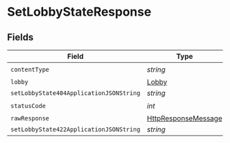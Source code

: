 # SetLobbyStateResponse


## Fields

| Field                                                                                                                | Type                                                                                                                 | Required                                                                                                             | Description                                                                                                          |
| -------------------------------------------------------------------------------------------------------------------- | -------------------------------------------------------------------------------------------------------------------- | -------------------------------------------------------------------------------------------------------------------- | -------------------------------------------------------------------------------------------------------------------- |
| `contentType`                                                                                                        | *string*                                                                                                             | :heavy_check_mark:                                                                                                   | N/A                                                                                                                  |
| `lobby`                                                                                                              | [Lobby](../../Models/Shared/Lobby.md)                                                                                | :heavy_minus_sign:                                                                                                   | Ok                                                                                                                   |
| `setLobbyState404ApplicationJSONString`                                                                              | *string*                                                                                                             | :heavy_minus_sign:                                                                                                   | N/A                                                                                                                  |
| `statusCode`                                                                                                         | *int*                                                                                                                | :heavy_check_mark:                                                                                                   | N/A                                                                                                                  |
| `rawResponse`                                                                                                        | [HttpResponseMessage](https://learn.microsoft.com/en-us/dotnet/api/system.net.http.httpresponsemessage?view=net-5.0) | :heavy_minus_sign:                                                                                                   | N/A                                                                                                                  |
| `setLobbyState422ApplicationJSONString`                                                                              | *string*                                                                                                             | :heavy_minus_sign:                                                                                                   | N/A                                                                                                                  |